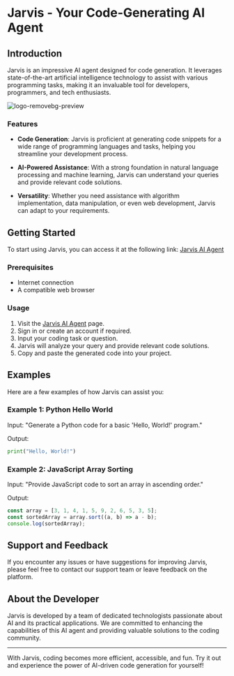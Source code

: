 # Jarvis - Your Code-Generating AI Agent

## Introduction

Jarvis is an impressive AI agent designed for code generation. It leverages state-of-the-art artificial intelligence technology to assist with various programming tasks, making it an invaluable tool for developers, programmers, and tech enthusiasts.

![logo-removebg-preview](https://github.com/Alok-2002/illa-builder/assets/93814546/05698f0b-3f14-459e-8374-2bbb56ad08d4)


### Features

- **Code Generation**: Jarvis is proficient at generating code snippets for a wide range of programming languages and tasks, helping you streamline your development process.

- **AI-Powered Assistance**: With a strong foundation in natural language processing and machine learning, Jarvis can understand your queries and provide relevant code solutions.

- **Versatility**: Whether you need assistance with algorithm implementation, data manipulation, or even web development, Jarvis can adapt to your requirements.

## Getting Started

To start using Jarvis, you can access it at the following link: [Jarvis AI Agent](https://illa.ai/ai-agent/ILAex4p1C7UG/detail)

### Prerequisites

- Internet connection
- A compatible web browser

### Usage

1. Visit the [Jarvis AI Agent](https://illa.ai/ai-agent/ILAex4p1C7UG/detail) page.
2. Sign in or create an account if required.
3. Input your coding task or question.
4. Jarvis will analyze your query and provide relevant code solutions.
5. Copy and paste the generated code into your project.

## Examples

Here are a few examples of how Jarvis can assist you:

### Example 1: Python Hello World

Input: "Generate a Python code for a basic 'Hello, World!' program."

Output:
```python
print("Hello, World!")
```

### Example 2: JavaScript Array Sorting

Input: "Provide JavaScript code to sort an array in ascending order."

Output:
```javascript
const array = [3, 1, 4, 1, 5, 9, 2, 6, 5, 3, 5];
const sortedArray = array.sort((a, b) => a - b);
console.log(sortedArray);
```

## Support and Feedback

If you encounter any issues or have suggestions for improving Jarvis, please feel free to contact our support team or leave feedback on the platform.

## About the Developer

Jarvis is developed by a team of dedicated technologists passionate about AI and its practical applications. We are committed to enhancing the capabilities of this AI agent and providing valuable solutions to the coding community.

---

With Jarvis, coding becomes more efficient, accessible, and fun. Try it out and experience the power of AI-driven code generation for yourself!
